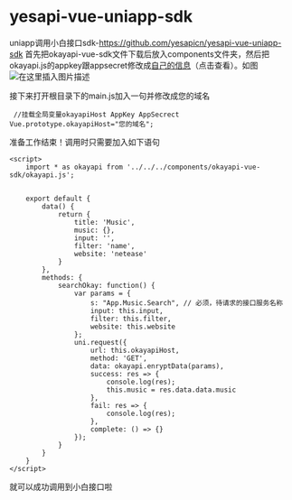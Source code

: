 # yesapi-vue-uniapp-sdk
 uniapp调用小白接口sdk-https://github.com/yesapicn/yesapi-vue-uniapp-sdk
 首先把okayapi-vue-sdk文件下载后放入components文件夹，然后把okayapi.js的appkey跟appsecret修改成[自己的信息](http://open.yesapi.cn/?r=App/Mine)（点击查看）。如图![在这里插入图片描述](https://img-blog.csdnimg.cn/20190414221223400.png?x-oss-process=image/watermark,type_ZmFuZ3poZW5naGVpdGk,shadow_10,text_aHR0cHM6Ly9ibG9nLmNzZG4ubmV0L3dlaXhpbl80MjkzMjM2OQ==,size_16,color_FFFFFF,t_70)
 
 接下来打开根目录下的main.js加入一句并修改成您的域名

```
 //挂载全局变量okayapiHost AppKey AppSecrect
Vue.prototype.okayapiHost="您的域名";
```

准备工作结束！调用时只需要加入如下语句

```
<script>
	import * as okayapi from '../../../components/okayapi-vue-sdk/okayapi.js';


	export default {
		data() {
			return {
				title: 'Music',
				music: {},
				input: '',
				filter: 'name',
				website: 'netease'
			}
		},
		methods: {
			searchOkay: function() {
				var params = {
					s: "App.Music.Search", // 必须，待请求的接口服务名称
					input: this.input,
					filter: this.filter,
					website: this.website
				};
				uni.request({
					url: this.okayapiHost,
					method: 'GET',
					data: okayapi.enryptData(params),
					success: res => {
						console.log(res);
						this.music = res.data.data.music
					},
					fail: res => {
						console.log(res);
					},
					complete: () => {}
				});
			}
		}
	}
</script>
```
就可以成功调用到小白接口啦
